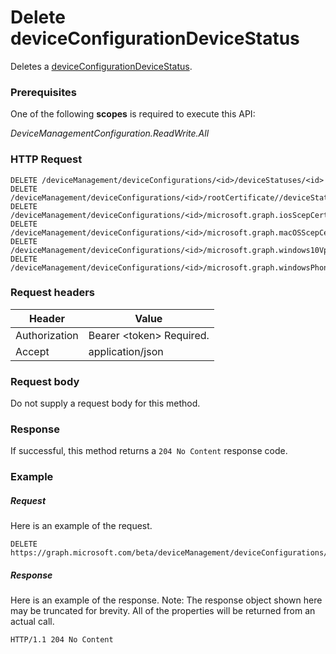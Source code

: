 ﻿# Delete deviceConfigurationDeviceStatus
Deletes a [deviceConfigurationDeviceStatus](../resources/intune_deviceconfig_deviceConfigurationDeviceStatus.md).
### Prerequisites
One of the following **scopes** is required to execute this API:

*DeviceManagementConfiguration.ReadWrite.All*
### HTTP Request
<!-- {
  "blockType": "ignored"
}
-->
```http
DELETE /deviceManagement/deviceConfigurations/<id>/deviceStatuses/<id>
DELETE /deviceManagement/deviceConfigurations/<id>/rootCertificate//deviceStatuses/<id>
DELETE /deviceManagement/deviceConfigurations/<id>/microsoft.graph.iosScepCertificateProfile/rootCertificate//deviceStatuses/<id>
DELETE /deviceManagement/deviceConfigurations/<id>/microsoft.graph.macOSScepCertificateProfile/rootCertificate//deviceStatuses/<id>
DELETE /deviceManagement/deviceConfigurations/<id>/microsoft.graph.windows10VpnConfiguration/identityCertificate//deviceStatuses/<id>
DELETE /deviceManagement/deviceConfigurations/<id>/microsoft.graph.windowsPhone81VpnConfiguration/identityCertificate//deviceStatuses/<id>
```

### Request headers
|Header|Value|
|---|---|
|Authorization|Bearer &lt;token&gt; Required.|
|Accept|application/json|

### Request body
Do not supply a request body for this method.

### Response
If successful, this method returns a `204 No Content` response code.

### Example
##### Request
Here is an example of the request.
```http
DELETE https://graph.microsoft.com/beta/deviceManagement/deviceConfigurations/<id>/deviceStatuses/<id>
```

##### Response
Here is an example of the response. Note: The response object shown here may be truncated for brevity. All of the properties will be returned from an actual call.
```http
HTTP/1.1 204 No Content
```




